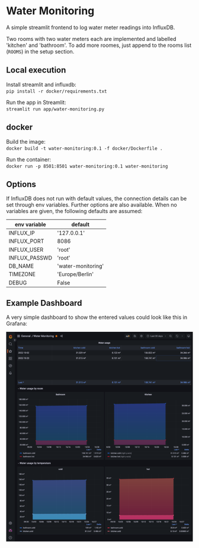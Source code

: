 # Water Monitoring

A simple streamlit frontend to log water meter readings into InfluxDB.

Two rooms with two water meters each are implemented and labelled 'kitchen' and 'bathroom'.
To add more roomes, just append to the rooms list (`ROOMS`) in the setup section.

## Local execution

Install streamlit and influxdb:  
`pip install -r docker/requirements.txt`

Run the app in Streamlit:  
`streamlit run app/water-monitoring.py`

## docker

Build the image:  
`docker build -t water-monitoring:0.1 -f docker/Dockerfile .`

Run the container:  
`docker run -p 8501:8501 water-monitoring:0.1 water-monitoring`

## Options

If InfluxDB does not run with default values, the connection details can be set through env variables. Further options are also available.
When no variables are given, the following defaults are assumed:

| env variable  | default            |
| ------------- | ------------------ |
| INFLUX_IP     | '127.0.0.1'        |
| INFLUX_PORT   | 8086               |
| INFLUX_USER   | 'root'             |
| INFLUX_PASSWD | 'root'             |
| DB_NAME       | 'water-monitoring' |
| TIMEZONE      | 'Europe/Berlin'    |
| DEBUG         | False              |

## Example Dashboard

A very simple dashboard to show the entered values could look like this in Grafana:

![example dashboard](docs/dashboard.png?raw=true "Example dashboard")
